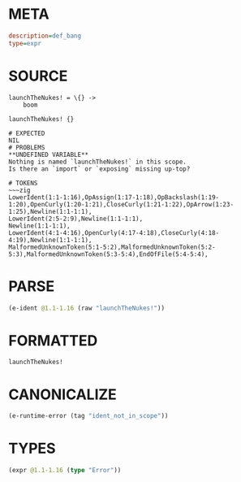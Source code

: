 # META
~~~ini
description=def_bang
type=expr
~~~
# SOURCE
~~~roc
launchTheNukes! = \{} ->
    boom

launchTheNukes! {}
~~~
~~~
# EXPECTED
NIL
# PROBLEMS
**UNDEFINED VARIABLE**
Nothing is named `launchTheNukes!` in this scope.
Is there an `import` or `exposing` missing up-top?

# TOKENS
~~~zig
LowerIdent(1:1-1:16),OpAssign(1:17-1:18),OpBackslash(1:19-1:20),OpenCurly(1:20-1:21),CloseCurly(1:21-1:22),OpArrow(1:23-1:25),Newline(1:1-1:1),
LowerIdent(2:5-2:9),Newline(1:1-1:1),
Newline(1:1-1:1),
LowerIdent(4:1-4:16),OpenCurly(4:17-4:18),CloseCurly(4:18-4:19),Newline(1:1-1:1),
MalformedUnknownToken(5:1-5:2),MalformedUnknownToken(5:2-5:3),MalformedUnknownToken(5:3-5:4),EndOfFile(5:4-5:4),
~~~
# PARSE
~~~clojure
(e-ident @1.1-1.16 (raw "launchTheNukes!"))
~~~
# FORMATTED
~~~roc
launchTheNukes!
~~~
# CANONICALIZE
~~~clojure
(e-runtime-error (tag "ident_not_in_scope"))
~~~
# TYPES
~~~clojure
(expr @1.1-1.16 (type "Error"))
~~~
